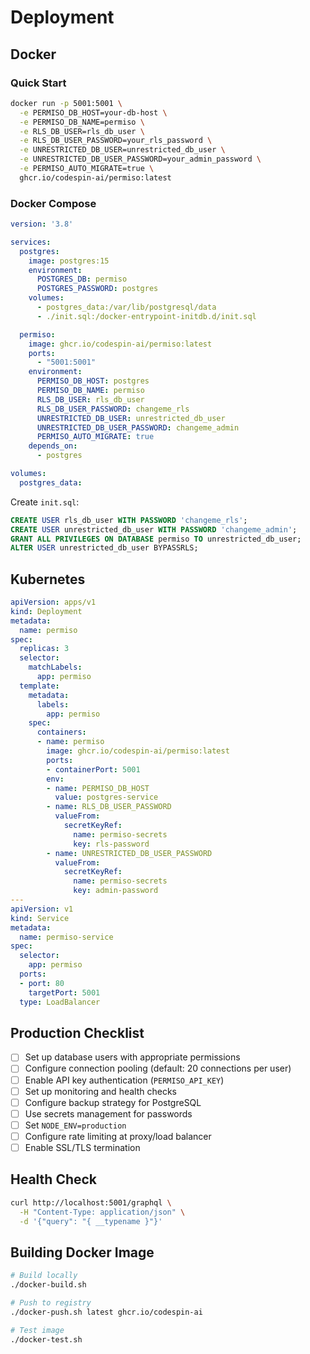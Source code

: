 # Deployment

## Docker

### Quick Start

```bash
docker run -p 5001:5001 \
  -e PERMISO_DB_HOST=your-db-host \
  -e PERMISO_DB_NAME=permiso \
  -e RLS_DB_USER=rls_db_user \
  -e RLS_DB_USER_PASSWORD=your_rls_password \
  -e UNRESTRICTED_DB_USER=unrestricted_db_user \
  -e UNRESTRICTED_DB_USER_PASSWORD=your_admin_password \
  -e PERMISO_AUTO_MIGRATE=true \
  ghcr.io/codespin-ai/permiso:latest
```

### Docker Compose

```yaml
version: '3.8'

services:
  postgres:
    image: postgres:15
    environment:
      POSTGRES_DB: permiso
      POSTGRES_PASSWORD: postgres
    volumes:
      - postgres_data:/var/lib/postgresql/data
      - ./init.sql:/docker-entrypoint-initdb.d/init.sql

  permiso:
    image: ghcr.io/codespin-ai/permiso:latest
    ports:
      - "5001:5001"
    environment:
      PERMISO_DB_HOST: postgres
      PERMISO_DB_NAME: permiso
      RLS_DB_USER: rls_db_user
      RLS_DB_USER_PASSWORD: changeme_rls
      UNRESTRICTED_DB_USER: unrestricted_db_user
      UNRESTRICTED_DB_USER_PASSWORD: changeme_admin
      PERMISO_AUTO_MIGRATE: true
    depends_on:
      - postgres

volumes:
  postgres_data:
```

Create `init.sql`:
```sql
CREATE USER rls_db_user WITH PASSWORD 'changeme_rls';
CREATE USER unrestricted_db_user WITH PASSWORD 'changeme_admin';
GRANT ALL PRIVILEGES ON DATABASE permiso TO unrestricted_db_user;
ALTER USER unrestricted_db_user BYPASSRLS;
```

## Kubernetes

```yaml
apiVersion: apps/v1
kind: Deployment
metadata:
  name: permiso
spec:
  replicas: 3
  selector:
    matchLabels:
      app: permiso
  template:
    metadata:
      labels:
        app: permiso
    spec:
      containers:
      - name: permiso
        image: ghcr.io/codespin-ai/permiso:latest
        ports:
        - containerPort: 5001
        env:
        - name: PERMISO_DB_HOST
          value: postgres-service
        - name: RLS_DB_USER_PASSWORD
          valueFrom:
            secretKeyRef:
              name: permiso-secrets
              key: rls-password
        - name: UNRESTRICTED_DB_USER_PASSWORD
          valueFrom:
            secretKeyRef:
              name: permiso-secrets
              key: admin-password
---
apiVersion: v1
kind: Service
metadata:
  name: permiso-service
spec:
  selector:
    app: permiso
  ports:
  - port: 80
    targetPort: 5001
  type: LoadBalancer
```

## Production Checklist

- [ ] Set up database users with appropriate permissions
- [ ] Configure connection pooling (default: 20 connections per user)
- [ ] Enable API key authentication (`PERMISO_API_KEY`)
- [ ] Set up monitoring and health checks
- [ ] Configure backup strategy for PostgreSQL
- [ ] Use secrets management for passwords
- [ ] Set `NODE_ENV=production`
- [ ] Configure rate limiting at proxy/load balancer
- [ ] Enable SSL/TLS termination

## Health Check

```bash
curl http://localhost:5001/graphql \
  -H "Content-Type: application/json" \
  -d '{"query": "{ __typename }"}'
```

## Building Docker Image

```bash
# Build locally
./docker-build.sh

# Push to registry
./docker-push.sh latest ghcr.io/codespin-ai

# Test image
./docker-test.sh
```